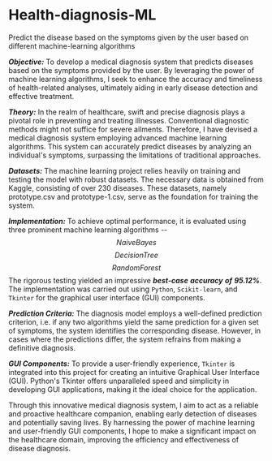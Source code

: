 # Health-diagnosis-ML
Predict the disease based on the symptoms given by the user based on different machine-learning algorithms

***Objective:***
To develop a medical diagnosis system that predicts diseases based on the symptoms provided by the user. By leveraging the power of machine learning algorithms, I seek to enhance the accuracy and timeliness of health-related analyses, ultimately aiding in early disease detection and effective treatment.

***Theory:***
In the realm of healthcare, swift and precise diagnosis plays a pivotal role in preventing and treating illnesses. Conventional diagnostic methods might not suffice for severe ailments. Therefore, I have devised a medical diagnosis system employing advanced machine learning algorithms. This system can accurately predict diseases by analyzing an individual's symptoms, surpassing the limitations of traditional approaches.

***Datasets:***
The machine learning project relies heavily on training and testing the model with robust datasets. The necessary data is obtained from Kaggle, consisting of over 230 diseases. These datasets, namely prototype.csv and prototype-1.csv, serve as the foundation for training the system.

***Implementation:***
To achieve optimal performance, it is evaluated using three prominent machine learning algorithms -- $$Naive Bayes$$ $$Decision Tree$$  $$Random Forest$$ The rigorous testing yielded an impressive ***best-case*** ***accuracy*** ***of*** ***95.12%***. The implementation was carried out using `Python`, `Scikit-learn`, and `Tkinter` for the graphical user interface (GUI) components.

***Prediction Criteria:***
The diagnosis model employs a well-defined prediction criterion, i.e. if any two algorithms yield the same prediction for a given set of symptoms, the system identifies the corresponding disease. However, in cases where the predictions differ, the system refrains from making a definitive diagnosis.

***GUI Components:***
To provide a user-friendly experience, `Tkinter` is integrated into this project for creating an intuitive Graphical User Interface (GUI). Python's Tkinter offers unparalleled speed and simplicity in developing GUI applications, making it the ideal choice for the application.

Through this innovative medical diagnosis system, I aim to act as a reliable and proactive healthcare companion, enabling early detection of diseases and potentially saving lives. By harnessing the power of machine learning and user-friendly GUI components, I hope to make a significant impact on the healthcare domain, improving the efficiency and effectiveness of disease diagnosis.
